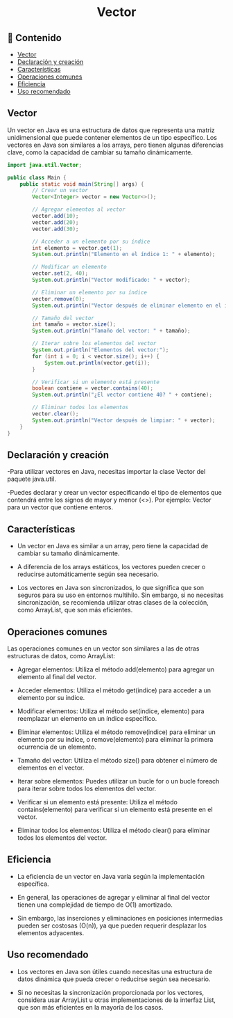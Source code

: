 <h1 align="center">Vector</h1>

<h2>📑 Contenido</h2>

- [Vector](#vector)
- [Declaración y creación](#declaración-y-creación)
- [Características](#características)
- [Operaciones comunes](#operaciones-comunes)
- [Eficiencia](#eficiencia)
- [Uso recomendado](#uso-recomendado)

## Vector

Un vector en Java es una estructura de datos que representa una matriz unidimensional que puede contener elementos de un tipo específico. Los vectores en Java son similares a los arrays, pero tienen algunas diferencias clave, como la capacidad de cambiar su tamaño dinámicamente.

```java
import java.util.Vector;

public class Main {
    public static void main(String[] args) {
        // Crear un vector
        Vector<Integer> vector = new Vector<>();

        // Agregar elementos al vector
        vector.add(10);
        vector.add(20);
        vector.add(30);

        // Acceder a un elemento por su índice
        int elemento = vector.get(1);
        System.out.println("Elemento en el índice 1: " + elemento);

        // Modificar un elemento
        vector.set(2, 40);
        System.out.println("Vector modificado: " + vector);

        // Eliminar un elemento por su índice
        vector.remove(0);
        System.out.println("Vector después de eliminar elemento en el índice 0: " + vector);

        // Tamaño del vector
        int tamaño = vector.size();
        System.out.println("Tamaño del vector: " + tamaño);

        // Iterar sobre los elementos del vector
        System.out.println("Elementos del vector:");
        for (int i = 0; i < vector.size(); i++) {
            System.out.println(vector.get(i));
        }

        // Verificar si un elemento está presente
        boolean contiene = vector.contains(40);
        System.out.println("¿El vector contiene 40? " + contiene);

        // Eliminar todos los elementos
        vector.clear();
        System.out.println("Vector después de limpiar: " + vector);
    }
}
```

## Declaración y creación

-Para utilizar vectores en Java, necesitas importar la clase Vector del paquete java.util.

-Puedes declarar y crear un vector especificando el tipo de elementos que contendrá entre los signos de mayor y menor (<>). Por ejemplo: Vector<Integer> para un vector que contiene enteros.

## Características

- Un vector en Java es similar a un array, pero tiene la capacidad de cambiar su tamaño dinámicamente.

- A diferencia de los arrays estáticos, los vectores pueden crecer o reducirse automáticamente según sea necesario.

- Los vectores en Java son sincronizados, lo que significa que son seguros para su uso en entornos multihilo. Sin embargo, si no necesitas sincronización, se recomienda utilizar otras clases de la colección, como ArrayList, que son más eficientes.

## Operaciones comunes

Las operaciones comunes en un vector son similares a las de otras estructuras de datos, como ArrayList:

- Agregar elementos: Utiliza el método add(elemento) para agregar un elemento al final del vector.

- Acceder elementos: Utiliza el método get(indice) para acceder a un elemento por su índice.

- Modificar elementos: Utiliza el método set(indice, elemento) para reemplazar un elemento en un índice específico.

- Eliminar elementos: Utiliza el método remove(indice) para eliminar un elemento por su índice, o remove(elemento) para eliminar la primera ocurrencia de un elemento.

- Tamaño del vector: Utiliza el método size() para obtener el número de elementos en el vector.

- Iterar sobre elementos: Puedes utilizar un bucle for o un bucle foreach para iterar sobre todos los elementos del vector.

- Verificar si un elemento está presente: Utiliza el método contains(elemento) para verificar si un elemento está presente en el vector.

- Eliminar todos los elementos: Utiliza el método clear() para eliminar todos los elementos del vector.

## Eficiencia

- La eficiencia de un vector en Java varía según la implementación específica.

- En general, las operaciones de agregar y eliminar al final del vector tienen una complejidad de tiempo de O(1) amortizado.

- Sin embargo, las inserciones y eliminaciones en posiciones intermedias pueden ser costosas (O(n)), ya que pueden requerir desplazar los elementos adyacentes.

## Uso recomendado

- Los vectores en Java son útiles cuando necesitas una estructura de datos dinámica que pueda crecer o reducirse según sea necesario.

- Si no necesitas la sincronización proporcionada por los vectores, considera usar ArrayList u otras implementaciones de la interfaz List, que son más eficientes en la mayoría de los casos.

